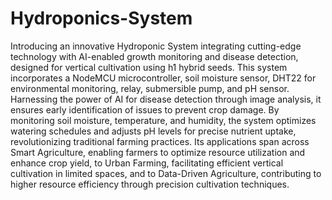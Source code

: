 # Hydroponics-System
Introducing an innovative Hydroponic System integrating cutting-edge technology with AI-enabled growth monitoring and disease detection, designed for vertical cultivation using h1 hybrid seeds. This system incorporates a NodeMCU microcontroller, soil moisture sensor, DHT22 for environmental monitoring, relay, submersible pump, and pH sensor. Harnessing the power of AI for disease detection through image analysis, it ensures early identification of issues to prevent crop damage. By monitoring soil moisture, temperature, and humidity, the system optimizes watering schedules and adjusts pH levels for precise nutrient uptake, revolutionizing traditional farming practices. Its applications span across Smart Agriculture, enabling farmers to optimize resource utilization and enhance crop yield, to Urban Farming, facilitating efficient vertical cultivation in limited spaces, and to Data-Driven Agriculture, contributing to higher resource efficiency through precision cultivation techniques.
